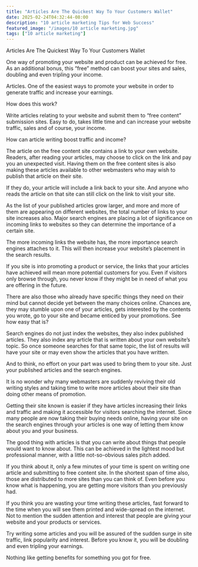 ```yaml
---
title: "Articles Are The Quickest Way To Your Customers Wallet"
date: 2025-02-24T04:32:44-08:00
description: "10 article marketing Tips for Web Success"
featured_image: "/images/10 article marketing.jpg"
tags: ["10 article marketing"]
---
```


Articles Are The Quickest Way To Your Customers Wallet

One way of promoting your website and product can be achieved for free. As an additional bonus, this “free” method can boost your sites and sales, doubling and even tripling your income. 

Articles. One of the easiest ways to promote your website in order to generate traffic and increase your earnings. 

How does this work?

Write articles relating to your website and submit them to “free content” submission sites. Easy to do, takes little time and can increase your website traffic, sales and of course, your income. 

How can article writing boost traffic and income?

The article on the free content site contains a link to your own website. Readers, after reading your articles, may choose to click on the link and pay you an unexpected visit. Having them on the free content sites is also making these articles available to other webmasters who may wish to publish that article on their site. 

If they do, your article will include a link back to your site. And anyone who reads the article on that site can still click on the link to visit your site. 

As the list of your published articles grow larger, and more and more of them are appearing on different websites, the total number of links to your site increases also. Major search engines are placing a lot of significance on incoming links to websites so they can determine the importance of a certain site. 

The more incoming links the website has, the more importance search engines attaches to it. This will then increase your website’s placement in the search results. 

If you site is into promoting a product or service, the links that your articles have achieved will mean more potential customers for you. Even if visitors only browse through, you never know if they might be in need of what you are offering in the future.

There are also those who already have specific things they need on their mind but cannot decide yet between the many choices online. Chances are, they may stumble upon one of your articles, gets interested by the contents you wrote, go to your site and became enticed by your promotions. See how easy that is?

Search engines do not just index the websites, they also index published articles. They also index any article that is written about your own website’s topic. So once someone searches for that same topic, the list of results will have your site or may even show the articles that you have written. 

And to think, no effort on your part was used to bring them to your site. Just your published articles and the search engines.

It is no wonder why many webmasters are suddenly reviving their old writing styles and taking time to write more articles about their site than doing other means of promotion. 

Getting their site known is easier if they have articles increasing their links and traffic and making it accessible for visitors searching the internet. Since many people are now taking their buying needs online, having your site on the search engines through your articles is one way of letting them know about you and your business. 

The good thing with articles is that you can write about things that people would want to know about. This can be achieved in the lightest mood but professional manner, with a little not-so-obvious sales pitch added. 

If you think about it, only a few minutes of your time is spent on writing one article and submitting to free content site. In the shortest span of time also, those are distributed to more sites than you can think of. Even before you know what is happening, you are getting more visitors than you previously had. 

If you think you are wasting your time writing these articles, fast forward to the time when you will see them printed and wide-spread on the internet. Not to mention the sudden attention and interest that people are giving your website and your products or services. 

Try writing some articles and you will be assured of the sudden surge in site traffic, link popularity and interest. Before you know it, you will be doubling and even tripling your earnings. 

Nothing like getting benefits for something you got for free. 

